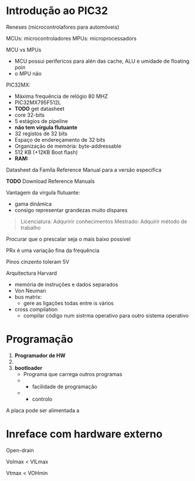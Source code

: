 # Introdução ao PIC32


Reneses (microcontrolafores para automóveis)



MCUs: microcontroladores
MPUs: microprocessadors

MCU vs MPUs

- MCU possui perifericos para alén das cache, ALU e umidade de floating poin
- o MPU não


PIC32MX:

- Máxima frequência de relógio 80 MHZ
- PIC32MX795F512L
- __TODO__ get datasheet
- core 32-bits
- 5 estágios de pipeline
- **não tem vírgula flutuante**
- 32 registos de 32 bits
- Espaço de endereçamento de 32 bits
- Organização de memória: byte-addressable
- 512 KB (+12KB Boot flash)
- **RAM:** 


Datasheet da Famíla
Reference Manual para a versão específica

__TODO__ Download Reference Manuals

Vantagem da vírgula flutuante:

- gama dinâmica
- consigo representar grandezas muito díspares

> Licenciatura: Adquririr conhecimentos
> Mestrado: Adquirir método de trabalho


Procurar que o prescalar seja o mais baixo possível

PRx é uma variação fina da frequência

Pinos cinzento toleram 5V


Arquitectura Harvard

- memória de instruções e dados separados
- Von Neuman
- bus matrix:
	- gere as ligações todas entre is vários 
- cross compilation
	- compilar código num sistrma operativo para outro sistema operativo


# Programação
1. **Programador de HW**
2. 
3. **bootloader**
	- Programa que carrega outros programas
	- + facilidade de programação
	- - controlo


A placa pode ser alimentada a 

# Inreface com hardware externo
Open-drain

Volmax < VILmax

Vtmax < VOHmin

